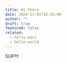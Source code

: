 ```yaml
---
title: Hi there
date: 2024-11-01T16:43:00
author: ""
draft: true
featured: false
related:
  - hello-mars
  - hello-world
---
```


SUP?!!
